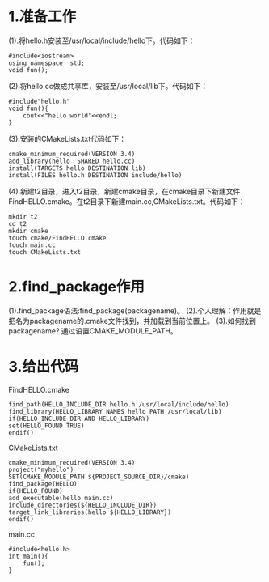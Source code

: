 # 1.准备工作  
(1).将hello.h安装至/usr/local/include/hello下。代码如下：
```
#include<iostream>
using namespace  std;
void fun();
```
(2).将hello.cc做成共享库，安装至/usr/local/lib下。代码如下：
```
#include"hello.h"
void fun(){
    cout<<"hello world"<<endl;
}
```
(3).安装的CMakeLists.txt代码如下：
```
cmake_minimum_required(VERSION 3.4)
add_library(hello  SHARED hello.cc)
install(TARGETS hello DESTINATION lib)
install(FILES hello.h DESTINATION include/hello)
```
(4).新建t2目录，进入t2目录，新建cmake目录，在cmake目录下新建文件FindHELLO.cmake。在t2目录下新建main.cc,CMakeLists.txt。代码如下：
```
mkdir t2
cd t2
mkdir cmake
touch cmake/FindHELLO.cmake
touch main.cc
touch CMakeLists.txt
```
# 2.find_package作用  
(1).find_package语法:find_package(packagename)。
(2).个人理解：作用就是把名为packagename的.cmake文件找到，并加载到当前位置上。
(3).如何找到packagename? 通过设置CMAKE_MODULE_PATH。  
# 3.给出代码  
FindHELLO.cmake
```
find_path(HELLO_INCLUDE_DIR hello.h /usr/local/include/hello)
find_library(HELLO_LIBRARY NAMES hello PATH /usr/local/lib)
if(HELLO_INCLUDE_DIR AND HELLO_LIBRARY)
set(HELLO_FOUND TRUE)
endif()
```
CMakeLists.txt
```
cmake_minimum_required(VERSION 3.4)
project("myhello")
SET(CMAKE_MODULE_PATH ${PROJECT_SOURCE_DIR}/cmake)
find_package(HELLO)
if(HELLO_FOUND)
add_executable(hello main.cc)
include_directories(${HELLO_INCLUDE_DIR})
target_link_libraries(hello ${HELLO_LIBRARY})
endif()
```
main.cc
```
#include<hello.h>
int main(){
    fun();
}
```
